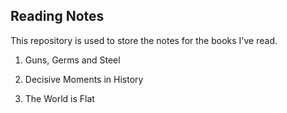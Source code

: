 ## Reading Notes

This repository is used to store the notes for the books I've read. 

1. Guns, Germs and Steel

2. Decisive Moments in History

3. The World is Flat